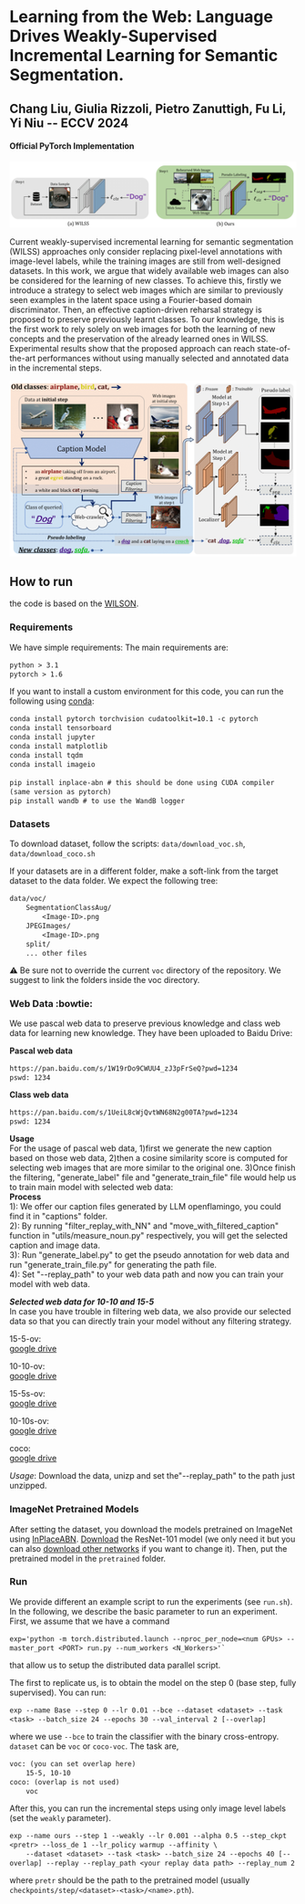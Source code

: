 # Learning from the Web: Language Drives Weakly-Supervised Incremental Learning for Semantic Segmentation. 
## Chang Liu, Giulia Rizzoli, Pietro Zanuttigh, Fu Li, Yi Niu -- ECCV 2024

#### Official PyTorch Implementation
![headfig](https://github.com/dota-109/Web-WILSS/blob/main/docs/head-fig.png)

Current weakly-supervised incremental learning for semantic segmentation (WILSS) approaches only consider replacing pixel-level annotations with image-level labels, while the training images are still from well-designed datasets. In this work, we argue that widely available web images can also be considered for the learning of new classes. To achieve this, firstly we introduce a strategy to select web images which are similar to previously seen examples in the latent space using a Fourier-based domain discriminator.  Then, an effective caption-driven reharsal strategy is proposed to preserve previously learnt classes. To our knowledge, this is the first work to rely solely on web images for both the learning of new concepts and the preservation of the already learned ones in WILSS. Experimental results show that the proposed approach can reach state-of-the-art performances without using manually selected and annotated data in the incremental steps. 

![method](https://github.com/dota-109/Web-WILSS/blob/main/docs/main-framework.png)

## How to run
the code is based on the [WILSON](https://github.com/fcdl94/WILSON).
### Requirements
We have simple requirements:
The main requirements are:
```
python > 3.1
pytorch > 1.6
```
If you want to install a custom environment for this code, you can run the following using [conda](https://docs.conda.io/projects/conda/en/latest/commands/install.html):
```
conda install pytorch torchvision cudatoolkit=10.1 -c pytorch
conda install tensorboard
conda install jupyter
conda install matplotlib
conda install tqdm
conda install imageio

pip install inplace-abn # this should be done using CUDA compiler (same version as pytorch)
pip install wandb # to use the WandB logger
```

### Datasets 
To download dataset, follow the scripts: `data/download_voc.sh`, `data/download_coco.sh` 

If your datasets are in a different folder, make a soft-link from the target dataset to the data folder.
We expect the following tree:
```
data/voc/
    SegmentationClassAug/
        <Image-ID>.png
    JPEGImages/
        <Image-ID>.png
    split/
    ... other files 
```
:warning: Be sure not to override the current `voc` directory of the repository. 
We suggest to link the folders inside the voc directory.

### Web Data :bowtie:
We use pascal web data to preserve previous knowledge and class web data for learning new knowledge. They have been uploaded to Baidu Drive:

**Pascal web data**
```
https://pan.baidu.com/s/1W19rDo9CWUU4_zJ3pFrSeQ?pwd=1234
pswd: 1234
```
**Class web data**
```
https://pan.baidu.com/s/1UeiL8cWjQvtWN68N2g00TA?pwd=1234 
pswd: 1234
```

**Usage**  
For the usage of pascal web data, 1)first we generate the new caption based on those web data, 2)then a cosine similarity score is computed for selecting web images that are more similar to the original one. 
3)Once finish the filtering, "generate_label" file and "generate_train_file" file would help us to train main model with selected web data:  
**Process**  
1): We offer our caption files generated by LLM openflamingo, you could find it in "captions" folder.    
2): By running "filter_replay_with_NN" and "move_with_filtered_caption" function in "utils/measure_noun.py" respectively, you will get the selected caption and image data.  
3): Run "generate_label.py" to get the pseudo annotation for web data and run "generate_train_file.py" for generating the path file.  
4): Set "--replay_path" to your web data path and now you can train your model with web data.  

***Selected web data for 10-10 and 15-5***  
In case you have trouble in filtering web data, we also provide our selected data so that you can directly train your model without any filtering strategy.   

15-5-ov:  
[google drive](https://drive.google.com/file/d/1337cglt-abKHcGmEnfg3y4QuhRdwm3H8/view?usp=drive_link)

10-10-ov:  
[google drive](https://drive.google.com/file/d/1kmNIsWspDrWYSJT8L8llifboTen23T8S/view?usp=drive_link)

15-5s-ov:  
[google drive](https://drive.google.com/file/d/16TVotGvSQ8mfXv7aUPgA6ipp52pESFMA/view?usp=drive_link)

10-10s-ov:  
[google drive](https://drive.google.com/file/d/1eiESTddf0Vc9KgpYS4r7avi3QJ-O2EvR/view?usp=drive_link)

coco:  
[google drive](https://drive.google.com/file/d/1bh-J2cXG0rSRa6aWGsLnmcoHdJ0x_M4J/view?usp=drive_link)

*Usage*: Download the data, unizp and set the"--replay_path" to the path just unzipped.

### ImageNet Pretrained Models
After setting the dataset, you download the models pretrained on ImageNet using [InPlaceABN](https://github.com/mapillary/inplace_abn).
[Download](https://drive.google.com/file/d/1rQd-NoZuCsGZ7_l_X9GO1GGiXeXHE8CT/view) the ResNet-101 model (we only need it but you can also [download other networks](https://github.com/mapillary/inplace_abn) if you want to change it).
Then, put the pretrained model in the `pretrained` folder.

### Run
We provide different an example script to run the experiments (see `run.sh`).
In the following, we describe the basic parameter to run an experiment.
First, we assume that we have a command 
```
exp='python -m torch.distributed.launch --nproc_per_node=<num GPUs> --master_port <PORT> run.py --num_workers <N_Workers>'`
```
that allow us to setup the distributed data parallel script.

The first to replicate us, is to obtain the model on the step 0 (base step, fully supervised). You can run:
```
exp --name Base --step 0 --lr 0.01 --bce --dataset <dataset> --task <task> --batch_size 24 --epochs 30 --val_interval 2 [--overlap]
```
where we use `--bce` to train the classifier with the binary cross-entropy. `dataset` can be `voc` or `coco-voc`. The task 
are, 
```
voc: (you can set overlap here)
    15-5, 10-10
coco: (overlap is not used)
    voc 
```

After this, you can run the incremental steps using only image level labels (set the `weakly` parameter).
```
exp --name ours --step 1 --weakly --lr 0.001 --alpha 0.5 --step_ckpt <pretr> --loss_de 1 --lr_policy warmup --affinity \ 
    --dataset <dataset> --task <task> --batch_size 24 --epochs 40 [--overlap] --replay --replay_path <your replay data path> --replay_num 2
```
where `pretr` should be the path to the pretrained model (usually `checkpoints/step/<dataset>-<task>/<name>.pth`).

